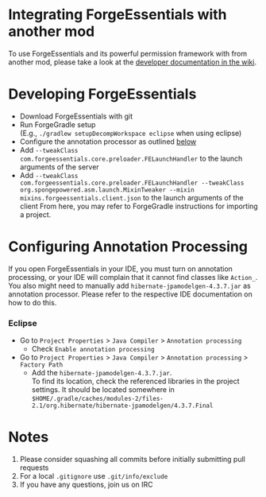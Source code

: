# Integrating ForgeEssentials with another mod
To use ForgeEssentials and its powerful permission framework with from another mod, please take a look at the [developer documentation in the wiki](https://github.com/ForgeEssentials/ForgeEssentialsMain/wiki/Developer-documentation).

# Developing ForgeEssentials
- Download ForgeEssentials with git
- Run ForgeGradle setup  
  (E.g., `./gradlew setupDecompWorkspace eclipse` when using eclipse)
- Configure the annotation processor as outlined [below](#Configuring-Annotation-Processing)
- Add `--tweakClass com.forgeessentials.core.preloader.FELaunchHandler` to the launch arguments of the server
- Add `--tweakClass com.forgeessentials.core.preloader.FELaunchHandler --tweakClass org.spongepowered.asm.launch.MixinTweaker --mixin mixins.forgeessentials.client.json` to the launch arguments of the client
From here, you may refer to ForgeGradle instructions for importing a project.

# Configuring Annotation Processing
If you open ForgeEssentials in your IDE, you must turn on annotation processing, or your IDE will complain that it cannot find classes like `Action_`. You also might need to manually add `hibernate-jpamodelgen-4.3.7.jar` as annotation processor. Please refer to the respective IDE documentation on how to do this.

### Eclipse
- Go to `Project Properties` > `Java Compiler` > `Annotation processing`
  - Check `Enable annotation processing`
- Go to `Project Properties` > `Java Compiler` > `Annotation processing` > `Factory Path`
  - Add the `hibernate-jpamodelgen-4.3.7.jar`.  
    To find its location, check the referenced libraries in the project settings. It should be located somewhere in  
    `$HOME/.gradle/caches/modules-2/files-2.1/org.hibernate/hibernate-jpamodelgen/4.3.7.Final`

# Notes
1. Please consider squashing all commits before initially submitting pull requests
2. For a local `.gitignore` use `.git/info/exclude`
3. If you have any questions, join us on IRC